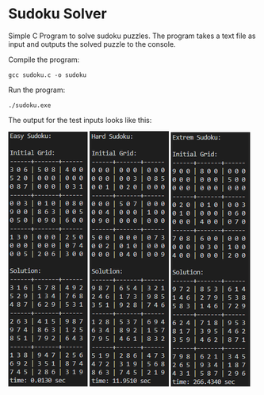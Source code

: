 # Sudoku Solver

Simple C Program to solve sudoku puzzles. The program takes a text file as input and outputs the solved puzzle to the console. 

Compile the program:
```shell
gcc sudoku.c -o sudoku 
```
Run the program:
```shell
./sudoku.exe
```

The output for the test inputs looks like this:

![](output1.png)
![](output2.png)
![](output3.png)